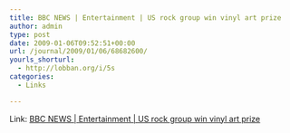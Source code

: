 ```yaml
---
title: BBC NEWS | Entertainment | US rock group win vinyl art prize
author: admin
type: post
date: 2009-01-06T09:52:51+00:00
url: /journal/2009/01/06/68682600/
yourls_shorturl:
  - http://lobban.org/i/5s
categories:
  - Links

---
```

Link: [BBC NEWS | Entertainment | US rock group win vinyl art prize][1]

 [1]: http://news.bbc.co.uk/2/hi/entertainment/7811407.stm